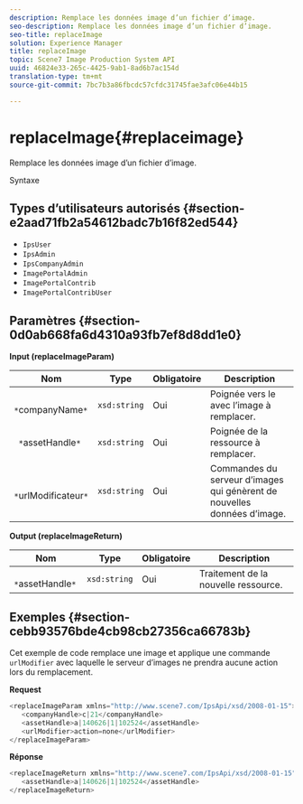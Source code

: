 ```yaml
---
description: Remplace les données image d’un fichier d’image.
seo-description: Remplace les données image d’un fichier d’image.
seo-title: replaceImage
solution: Experience Manager
title: replaceImage
topic: Scene7 Image Production System API
uuid: 46824e33-265c-4425-9ab1-8ad6b7ac154d
translation-type: tm+mt
source-git-commit: 7bc7b3a86fbcdc57cfdc31745fae3afc06e44b15

---
```



# replaceImage{#replaceimage}

Remplace les données image d’un fichier d’image.

Syntaxe

## Types d’utilisateurs autorisés {#section-e2aad71fb2a54612badc7b16f82ed544}

* `IpsUser`
* `IpsAdmin`
* `IpsCompanyAdmin`
* `ImagePortalAdmin`
* `ImagePortalContrib`
* `ImagePortalContribUser`

## Paramètres {#section-0d0ab668fa6d4310a93fb7ef8d8dd1e0}

**Input (replaceImageParam)**

| Nom | Type | Obligatoire | Description |
|---|---|---|---|
| ` *`companyName`*` | `xsd:string` | Oui | Poignée vers le avec l’image à remplacer. |
| ` *`assetHandle`*` | `xsd:string` | Oui | Poignée de la ressource à remplacer. |
| ` *`urlModificateur`*` | `xsd:string` | Oui | Commandes du serveur d’images qui génèrent de nouvelles données d’image. |

**Output (replaceImageReturn)**

| Nom | Type | Obligatoire | Description |
|---|---|---|---|
| ` *`assetHandle`*` | `xsd:string` | Oui | Traitement de la nouvelle ressource. |

## Exemples {#section-cebb93576bde4cb98cb27356ca66783b}

Cet exemple de code remplace une image et applique une commande `urlModifier` avec laquelle le serveur d’images ne prendra aucune action lors du remplacement.

**Request**

```java
<replaceImageParam xmlns="http://www.scene7.com/IpsApi/xsd/2008-01-15">
   <companyHandle>c|21</companyHandle>
   <assetHandle>a|140626|1|102524</assetHandle>
   <urlModifier>action=none</urlModifier>
</replaceImageParam>
```

**Réponse**

```java
<replaceImageReturn xmlns="http://www.scene7.com/IpsApi/xsd/2008-01-15">
   <assetHandle>a|140626|1|102524</assetHandle>
</replaceImageReturn>
```

